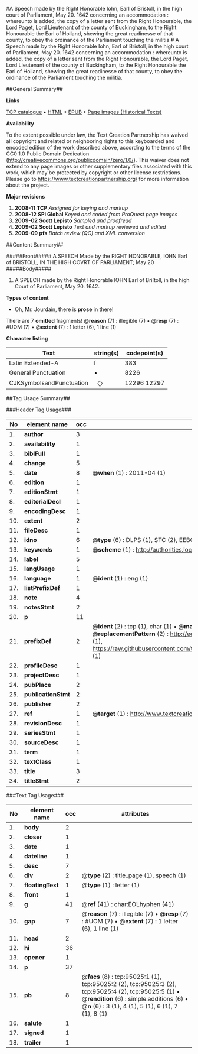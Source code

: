 #A Speech made by the Right Honorable Iohn, Earl of Bristoll, in the high court of Parliament, May 20. 1642 concerning an accommodation : whereunto is added, the copy of a letter sent from the Right Honourable, the Lord Paget, Lord Lieutenant of the county of Buckingham, to the Right Honourable the Earl of Holland, shewing the great readinesse of that county, to obey the ordinance of the Parliament touching the militia.#
A Speech made by the Right Honorable Iohn, Earl of Bristoll, in the high court of Parliament, May 20. 1642 concerning an accommodation : whereunto is added, the copy of a letter sent from the Right Honourable, the Lord Paget, Lord Lieutenant of the county of Buckingham, to the Right Honourable the Earl of Holland, shewing the great readinesse of that county, to obey the ordinance of the Parliament touching the militia.

##General Summary##

**Links**

[TCP catalogue](http://www.ota.ox.ac.uk/tcp/)  • 
[HTML](http://tei.it.ox.ac.uk/tcp/Texts-HTML/free/A29/A29579.html)  • 
[EPUB](http://tei.it.ox.ac.uk/tcp/Texts-EPUB/free/A29/A29579.epub) • 
[Page images (Historical Texts)](https://historicaltexts.jisc.ac.uk/eebo-12885935e)

**Availability**

To the extent possible under law, the Text Creation Partnership has waived all copyright and related or neighboring rights to this keyboarded and encoded edition of the work described above, according to the terms of the CC0 1.0 Public Domain Dedication (http://creativecommons.org/publicdomain/zero/1.0/). This waiver does not extend to any page images or other supplementary files associated with this work, which may be protected by copyright or other license restrictions. Please go to https://www.textcreationpartnership.org/ for more information about the project.

**Major revisions**

1. __2008-11__ __TCP__ *Assigned for keying and markup*
1. __2008-12__ __SPi Global__ *Keyed and coded from ProQuest page images*
1. __2009-02__ __Scott Lepisto__ *Sampled and proofread*
1. __2009-02__ __Scott Lepisto__ *Text and markup reviewed and edited*
1. __2009-09__ __pfs__ *Batch review (QC) and XML conversion*

##Content Summary##

#####Front#####
A SPEECH Made by the RIGHT HONORABLE, IOHN Earl of BRISTOLL, IN THE HIGH COVRT OF PARLIAMENT; May 20
#####Body#####

1. A SPEECH made by the Right Honorable IOHN Earl of Briſtoll, in the high Court of Parliament, May 20. 1642.

**Types of content**

  * Oh, Mr. Jourdain, there is **prose** in there!

There are 7 **omitted** fragments! 
 @__reason__ (7) : illegible (7)  •  @__resp__ (7) : #UOM (7)  •  @__extent__ (7) : 1 letter (6), 1 line (1)

**Character listing**


|Text|string(s)|codepoint(s)|
|---|---|---|
|Latin Extended-A|ſ|383|
|General Punctuation|•|8226|
|CJKSymbolsandPunctuation|〈〉|12296 12297|

##Tag Usage Summary##

###Header Tag Usage###

|No|element name|occ|attributes|
|---|---|---|---|
|1.|__author__|3||
|2.|__availability__|1||
|3.|__biblFull__|1||
|4.|__change__|5||
|5.|__date__|8| @__when__ (1) : 2011-04 (1)|
|6.|__edition__|1||
|7.|__editionStmt__|1||
|8.|__editorialDecl__|1||
|9.|__encodingDesc__|1||
|10.|__extent__|2||
|11.|__fileDesc__|1||
|12.|__idno__|6| @__type__ (6) : DLPS (1), STC (2), EEBO-CITATION (1), OCLC (1), VID (1)|
|13.|__keywords__|1| @__scheme__ (1) : http://authorities.loc.gov/ (1)|
|14.|__label__|5||
|15.|__langUsage__|1||
|16.|__language__|1| @__ident__ (1) : eng (1)|
|17.|__listPrefixDef__|1||
|18.|__note__|4||
|19.|__notesStmt__|2||
|20.|__p__|11||
|21.|__prefixDef__|2| @__ident__ (2) : tcp (1), char (1)  •  @__matchPattern__ (2) : ([0-9\-]+):([0-9IVX]+) (1), (.+) (1)  •  @__replacementPattern__ (2) : http://eebo.chadwyck.com/downloadtiff?vid=$1&page=$2 (1), https://raw.githubusercontent.com/textcreationpartnership/Texts/master/tcpchars.xml#$1 (1)|
|22.|__profileDesc__|1||
|23.|__projectDesc__|1||
|24.|__pubPlace__|2||
|25.|__publicationStmt__|2||
|26.|__publisher__|2||
|27.|__ref__|1| @__target__ (1) : http://www.textcreationpartnership.org/docs/. (1)|
|28.|__revisionDesc__|1||
|29.|__seriesStmt__|1||
|30.|__sourceDesc__|1||
|31.|__term__|1||
|32.|__textClass__|1||
|33.|__title__|3||
|34.|__titleStmt__|2||


###Text Tag Usage###

|No|element name|occ|attributes|
|---|---|---|---|
|1.|__body__|2||
|2.|__closer__|1||
|3.|__date__|1||
|4.|__dateline__|1||
|5.|__desc__|7||
|6.|__div__|2| @__type__ (2) : title_page (1), speech (1)|
|7.|__floatingText__|1| @__type__ (1) : letter (1)|
|8.|__front__|1||
|9.|__g__|41| @__ref__ (41) : char:EOLhyphen (41)|
|10.|__gap__|7| @__reason__ (7) : illegible (7)  •  @__resp__ (7) : #UOM (7)  •  @__extent__ (7) : 1 letter (6), 1 line (1)|
|11.|__head__|2||
|12.|__hi__|36||
|13.|__opener__|1||
|14.|__p__|37||
|15.|__pb__|8| @__facs__ (8) : tcp:95025:1 (1), tcp:95025:2 (2), tcp:95025:3 (2), tcp:95025:4 (2), tcp:95025:5 (1)  •  @__rendition__ (6) : simple:additions (6)  •  @__n__ (6) : 3 (1), 4 (1), 5 (1), 6 (1), 7 (1), 8 (1)|
|16.|__salute__|1||
|17.|__signed__|1||
|18.|__trailer__|1||
